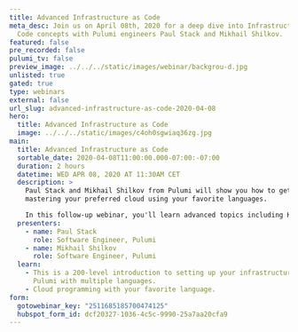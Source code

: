 ```yaml
---
title: Advanced Infrastructure as Code
meta_desc: Join us on April 08th, 2020 for a deep dive into Infrastructure as
  Code concepts with Pulumi engineers Paul Stack and Mikhail Shilkov.
featured: false
pre_recorded: false
pulumi_tv: false
preview_image: ../../../static/images/webinar/backgrou-d.jpg
unlisted: true
gated: true
type: webinars
external: false
url_slug: advanced-infrastructure-as-code-2020-04-08
hero:
  title: Advanced Infrastructure as Code
  image: ../../../static/images/c4oh0sgwiaq36zg.jpg
main:
  title: Advanced Infrastructure as Code
  sortable_date: 2020-04-08T11:00:00.000-07:00:-07:00
  duration: 2 hours
  datetime: WED APR 08, 2020 AT 11:30AM CET
  description: >
    Paul Stack and Mikhail Shilkov from Pulumi will show you how to get started
    mastering your preferred cloud using your favorite languages.

    In this follow-up webinar, you'll learn advanced topics including Kubernetes, infrastructure testing, dynamic providers and component resources.
  presenters:
    - name: Paul Stack
      role: Software Engineer, Pulumi
    - name: Mikhail Shilkov
      role: Software Engineer, Pulumi
  learn:
    - This is a 200-level introduction to setting up your infrastructure using
      Pulumi with multiple languages.
    - Cloud programming with your favorite language.
form:
  gotowebinar_key: "2511685185700474125"
  hubspot_form_id: dcf20327-1036-4c5c-9990-25a7aa20cfa9
---
```

